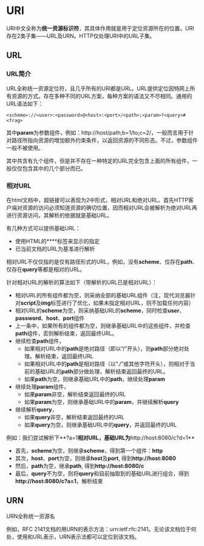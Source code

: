 # URI

URI中文全称为**统一资源标识符**，其具体作用就是用于定位资源所在的位置。URI存在2类子集——URL及URN。HTTP仅处理URI中的URL子集。

## URL

### URL简介

URL全称统一资源定位符，且几乎所有的URI都是URL。URL提供定位因特网上所有资源的方式。存在多种不同的URL方案，每种方案的语法又不尽相同。通用的URL语法如下：
    
    <scheme>://<user>:<password>@<host>:<port>/<path>;<param>?<query>#<frag>

其中**param**为参数组件，例如：http://host/path;b=1/to;c=2/，一般而言用于针对路径所指向资源的增加额外约束条件，以返回资源的不同形态。不过，参数组件一般不被使用。

其中共含有九个组件，但是并不存在一种特定的URL完全包含上面的所有组件，一般仅仅包含其中的几个部分而已。

### 相对URL

在html文档中，超链接可以表现为2中形式，相对URL和绝对URL。首先HTTP客户端对资源的访问必须知道资源的确切位置，因而相对URL会被解析为绝对URL再进行资源访问，其解析的依据就是基础URL。

有几种方式可以提供基础URL：

* 使用HTML的**<base>**标签来显示的指定
* 已当前文档的URL为基准进行解析

相对URL不仅仅指的是仅有路径形式的URL，例如，没有**scheme**、仅存在**path**、仅存在**query**等都是相对的URL。

针对相对URL的解析的算法如下（带解析的URL已是相对URL）：

* 相对URL的所有组件都为空，则采纳全部的基础URL组件（注，现代浏览器针对**script**及**img**标签进行了优化，如果未指定相对URL，则不加载任何内容）
* 相对URL的**scheme**为空，则采纳基础URL的**scheme**，同时检查**user**、**password**、**host**、**port**组件
* 上一条中，如果所有的组件都为空，则继承基础URL中的这些组件，并检查**path**组件，否则解析结束，返回最终URL。
* 继续检查**path**组件，
    * 如果相对URL中的**path**是绝对路径（即以“/”开头），则**path**部分绝对处理。解析结束，返回最终URL
    * 如果相对URL中的**path**是相对路径（以“./”或其他字符开头），则相对于当前的基础URL的**path**部分做处理，解析结束返回最终的URL。
    * 如果**path**为空，则继承基础URL中的**path**，继续处理**param**
* 继续处理**param**组件，
    * 如果**param**非空，解析结束返回最终的URL
    * 如果**param**为空，则继承基础URL中的**param**，并继续解析**query**
* 继续解析**query**，
    * 如果**query**非空，解析结束返回最终的URL
    * 如果**query**为空，则继承基础URL中的**query**，并返回最终的URL

例如：我们尝试解析下**?a=1**相对URL，基础URL为**http://host:8080/c?d=1**
* 首先，**scheme**为空，则继承**scheme**，得到第一个组件：**http**
* 其次，**host**、**port**为空，则继承**host**及**port**, 得到**http://host:8080**
* 然后，**path**为空，继承**path**, 得到**http://host:8080/c**
* 最后，**query**不为空，则将**query**和目前抽取到的基础URL进行组合，得到**http://host:8080/c?a=1**，解析结束



## URN

URN全称统一资源名

例如，RFC 2141文档的用URN的表示方法：urn:ietf:rfc:2141。无论该文档位于何处，使用和URL表示，URN表示法都可以定位到该文档。


